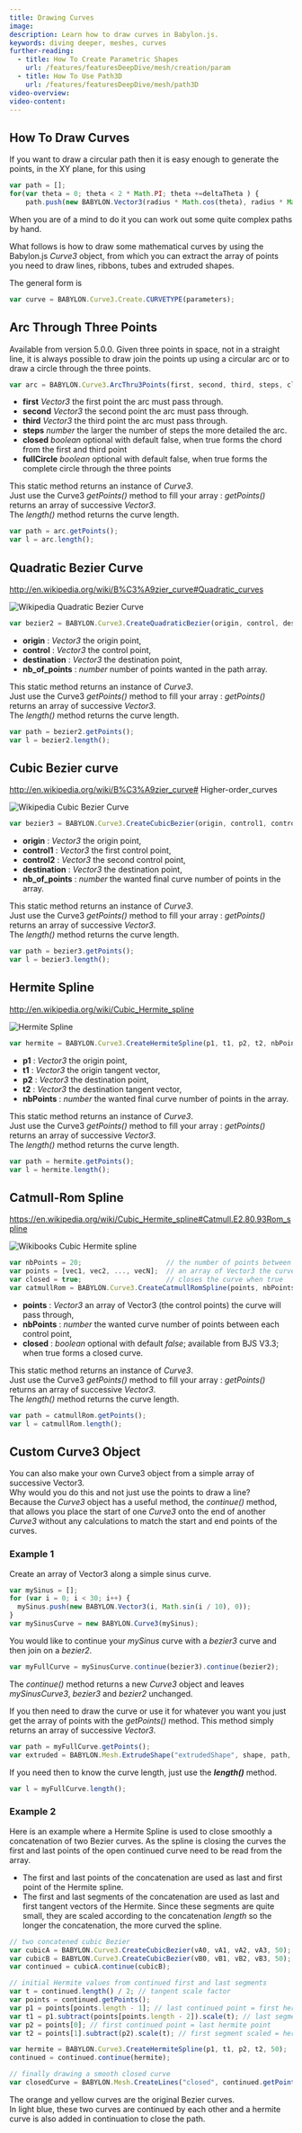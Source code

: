 ```yaml
---
title: Drawing Curves
image:
description: Learn how to draw curves in Babylon.js.
keywords: diving deeper, meshes, curves
further-reading:
  - title: How To Create Parametric Shapes
    url: /features/featuresDeepDive/mesh/creation/param
  - title: How To Use Path3D
    url: /features/featuresDeepDive/mesh/path3D
video-overview:
video-content:
---
```


## How To Draw Curves

If you want to draw a circular path then it is easy enough to generate the points, in the XY plane, for this using

```javascript
var path = [];
for(var theta = 0; theta < 2 * Math.PI; theta +=deltaTheta ) {
    path.push(new BABYLON.Vector3(radius * Math.cos(theta), radius * Math.sin(theta), 0));
```

When you are of a mind to do it you can work out some quite complex paths by hand.

What follows is how to draw some mathematical curves by using the Babylon.js _Curve3_ object, from which you can extract the array of points you need to draw lines, ribbons, tubes and extruded shapes.

The general form is

```javascript
var curve = BABYLON.Curve3.Create.CURVETYPE(parameters);
```

## Arc Through Three Points

Available from version 5.0.0.
Given three points in space, not in a straight line, it is always possible to draw join the points up using a circular arc or to draw a circle through the three points.

```javascript
var arc = BABYLON.Curve3.ArcThru3Points(first, second, third, steps, closed, fullCircle);
```

- **first** _Vector3_ the first point the arc must pass through.
- **second** _Vector3_ the second point the arc must pass through.
- **third** _Vector3_ the third point the arc must pass through.
- **steps** _number_ the larger the number of steps the more detailed the arc.
- **closed** _boolean_ optional with default false, when true forms the chord from the first and third point
- **fullCircle** _boolean_ optional with default false, when true forms the complete circle through the three points

This static method returns an instance of _Curve3_.  
Just use the Curve3 _getPoints()_ method to fill your array : _getPoints()_ returns an array of successive _Vector3_.  
The _length()_ method returns the curve length.

```javascript
var path = arc.getPoints();
var l = arc.length();
```

<Playground id="#KENEJP#3" title="Arc" description="Open arc."/>

<Playground id="#KENEJP#4" title="Segment" description="Segment."/>

<Playground id="#KENEJP#5" title="Full Circle" description="Full Circle."/>

## Quadratic Bezier Curve

http://en.wikipedia.org/wiki/B%C3%A9zier_curve#Quadratic_curves

![Wikipedia Quadratic Bezier Curve](https://upload.wikimedia.org/wikipedia/commons/3/3d/B%C3%A9zier_2_big.gif)

```javascript
var bezier2 = BABYLON.Curve3.CreateQuadraticBezier(origin, control, destination, nb_of_points);
```

- **origin** : _Vector3_ the origin point,
- **control** : _Vector3_ the control point,
- **destination** : _Vector3_ the destination point,
- **nb_of_points** : _number_ number of points wanted in the path array.

This static method returns an instance of _Curve3_.  
Just use the Curve3 _getPoints()_ method to fill your array : _getPoints()_ returns an array of successive _Vector3_.  
The _length()_ method returns the curve length.

```javascript
var path = bezier2.getPoints();
var l = bezier2.length();
```

<Playground id="#W0XSPA" title="Drawing A Bezier Quadratic Curve" description="Simple example of drawing a bezier quadratic curve."/>

## Cubic Bezier curve

http://en.wikipedia.org/wiki/B%C3%A9zier_curve# Higher-order_curves

![Wikipedia Cubic Bezier Curve](https://upload.wikimedia.org/wikipedia/commons/d/db/B%C3%A9zier_3_big.gif)

```javascript
var bezier3 = BABYLON.Curve3.CreateCubicBezier(origin, control1, control2, destination, nb_of_points);
```

- **origin** : _Vector3_ the origin point,
- **control1** : _Vector3_ the first control point,
- **control2** : _Vector3_ the second control point,
- **destination** : _Vector3_ the destination point,
- **nb_of_points** : _number_ the wanted final curve number of points in the array.

This static method returns an instance of _Curve3_.  
Just use the Curve3 _getPoints()_ method to fill your array : _getPoints()_ returns an array of successive _Vector3_.  
The _length()_ method returns the curve length.

```javascript
var path = bezier3.getPoints();
var l = bezier3.length();
```

<Playground id="#EY3EW4" title="Drawing A Bezier Cubic Curve" description="Simple example of drawing a bezier cubic curve."/>

## Hermite Spline

http://en.wikipedia.org/wiki/Cubic_Hermite_spline

![Hermite Spline](/img/how_to/Mesh/hermite.jpg)

```javascript
var hermite = BABYLON.Curve3.CreateHermiteSpline(p1, t1, p2, t2, nbPoints);
```

- **p1** : _Vector3_ the origin point,
- **t1** : _Vector3_ the origin tangent vector,
- **p2** : _Vector3_ the destination point,
- **t2** : _Vector3_ the destination tangent vector,
- **nbPoints** : _number_ the wanted final curve number of points in the array.

This static method returns an instance of _Curve3_.  
Just use the Curve3 _getPoints()_ method to fill your array : _getPoints()_ returns an array of successive _Vector3_.  
The _length()_ method returns the curve length.

```javascript
var path = hermite.getPoints();
var l = hermite.length();
```

<Playground id="#P94GHL" title="Drawing A Hermite Spline" description="Simple example of drawing a Hermite Spline curve."/>

## Catmull-Rom Spline

https://en.wikipedia.org/wiki/Cubic_Hermite_spline#Catmull.E2.80.93Rom_spline

![Wikibooks Cubic Hermite spline](https://upload.wikimedia.org/wikipedia/commons/1/1c/Finite_difference_spline_example.png)

```javascript
var nbPoints = 20;                     // the number of points between each Vector3 control points
var points = [vec1, vec2, ..., vecN];  // an array of Vector3 the curve must pass through : the control points
var closed = true;                     // closes the curve when true
var catmullRom = BABYLON.Curve3.CreateCatmullRomSpline(points, nbPoints, closed);
```

- **points** : _Vector3_ an array of Vector3 (the control points) the curve will pass through,
- **nbPoints** : _number_ the wanted curve number of points between each control point,
- **closed** : _boolean_ optional with default _false_; available from BJS V3.3; when true forms a closed curve.

This static method returns an instance of _Curve3_.  
Just use the Curve3 _getPoints()_ method to fill your array : _getPoints()_ returns an array of successive _Vector3_.  
The _length()_ method returns the curve length.

```javascript
var path = catmullRom.getPoints();
var l = catmullRom.length();
```

<Playground id="#1AU0M4" title="Drawing A Catmull-Rom Spline Open Curve" description="Simple example of drawing a Catmull-Rom Spline Open Curve."/>
<Playground id="#1AU0M4#18" title="Drawing A Catmull-Rom Spline Closed Curve" description="Simple example of drawing a Catmull-Rom Spline Closed Curve."/>

## Custom Curve3 Object

You can also make your own Curve3 object from a simple array of successive Vector3.  
Why would you do this and not just use the points to draw a line?  
Because the _Curve3_ object has a useful method, the _continue()_ method, that allows you place the start of one _Curve3_ onto the end of another _Curve3_ without any calculations to match the start and end points of the curves.

### Example 1

Create an array of Vector3 along a simple sinus curve.

```javascript
var mySinus = [];
for (var i = 0; i < 30; i++) {
  mySinus.push(new BABYLON.Vector3(i, Math.sin(i / 10), 0));
}
var mySinusCurve = new BABYLON.Curve3(mySinus);
```

You would like to continue your _mySinus_ curve with a _bezier3_ curve and then join on a _bezier2_.

```javascript
var myFullCurve = mySinusCurve.continue(bezier3).continue(bezier2);
```

The _continue()_ method returns a new _Curve3_ object and leaves _mySinusCurve3_, _bezier3_ and _bezier2_ unchanged.

If you then need to draw the curve or use it for whatever you want you just get the array of points with the _getPoints()_ method. This method simply returns an array of successive _Vector3_.

```javascript
var path = myFullCurve.getPoints();
var extruded = BABYLON.Mesh.ExtrudeShape("extrudedShape", shape, path, 1, 0, scene);
```

If you need then to know the curve length, just use the _**length()**_ method.

```javascript
var l = myFullCurve.length();
```

<Playground id="#00JR7Z" title="Joining Curves" description="Simple example of joining curves."/>

### Example 2

Here is an example where a Hermite Spline is used to close smoothly a concatenation of two Bezier curves. As the spline is closing the curves the first and last points of the open continued curve need to be read from the array.

- The first and last points of the concatenation are used as last and first point of the Hermite spline.
- The first and last segments of the concatenation are used as last and first tangent vectors of the Hermite. Since these segments are quite small, they are scaled according to the concatenation _length_ so the longer the concatenation, the more curved the spline.

```javascript
// two concatened cubic Bezier
var cubicA = BABYLON.Curve3.CreateCubicBezier(vA0, vA1, vA2, vA3, 50);
var cubicB = BABYLON.Curve3.CreateCubicBezier(vB0, vB1, vB2, vB3, 50);
var continued = cubicA.continue(cubicB);

// initial Hermite values from continued first and last segments
var t = continued.length() / 2; // tangent scale factor
var points = continued.getPoints();
var p1 = points[points.length - 1]; // last continued point = first hermite point
var t1 = p1.subtract(points[points.length - 2]).scale(t); // last segment scaled = hermite tangent t1
var p2 = points[0]; // first continued point = last hermite point
var t2 = points[1].subtract(p2).scale(t); // first segment scaled = hermite tangent t2

var hermite = BABYLON.Curve3.CreateHermiteSpline(p1, t1, p2, t2, 50);
continued = continued.continue(hermite);

// finally drawing a smooth closed curve
var closedCurve = BABYLON.Mesh.CreateLines("closed", continued.getPoints(), scene);
```

<Playground id="#2GCEVH" title="Closed Joined Curves" description="Simple example of closed joined curves."/>

The orange and yellow curves are the original Bezier curves.  
In light blue, these two curves are continued by each other and a hermite curve is also added in continuation to close the path.
